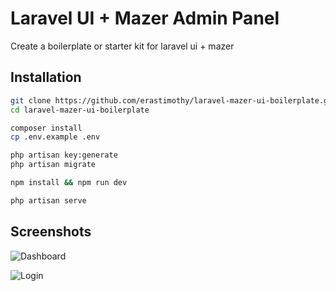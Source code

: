 # Laravel UI + Mazer Admin Panel

Create a boilerplate or starter kit for laravel ui + mazer

## Installation

```bash
git clone https://github.com/erastimothy/laravel-mazer-ui-boilerplate.git
cd laravel-mazer-ui-boilerplate

composer install
cp .env.example .env

php artisan key:generate
php artisan migrate

npm install && npm run dev

php artisan serve
```

## Screenshots

![Dashboard](https://raw.github.com/erastimothy/laravel-mazer-ui-boilerplate/main/public/ss/dashboard.png)

![Login](https://raw.github.com/erastimothy/laravel-mazer-ui-boilerplate/main/public/ss/login.png)
